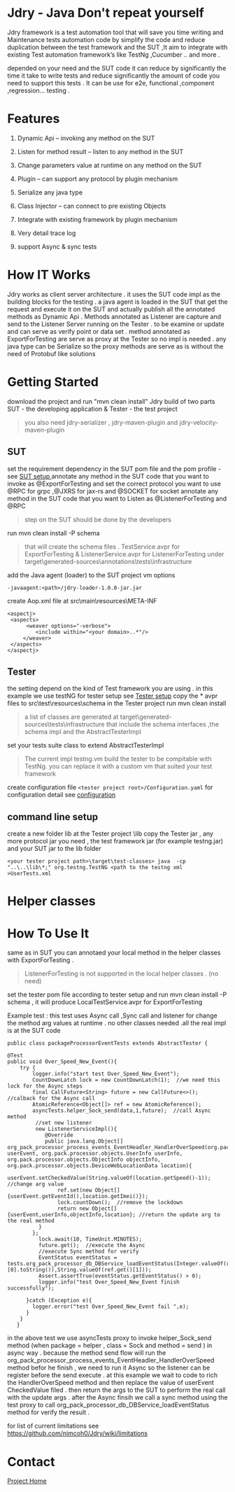

 

# Jdry - Java Don't repeat yourself 


Jdry framework is a test automation tool that will save you time writing and Maintenance tests automation code by simplify  the code  and reduce duplication between the test framework and the SUT ,It aim to integrate with existing Test automation framework’s  like TestNg ,Cucumber .. and more . 

depended on your need and  the SUT code it can reduce by significantly the time it take to write tests and  reduce significantly the amount of code you need  to support this tests . It can be use for e2e, functional ,component ,regression... testing .  
 

# Features

 1. Dynamic Api – invoking any method on the SUT 
    
   
 2. Listen for method result – listen to any method in the SUT
   
    
 3. Change parameters value at runtime on any method on the SUT
    
    
 4. Plugin – can support any protocol by plugin mechanism
    
    
 5. Serialize any java type
    
    
 6. Class Injector – can connect to pre existing Objects
    
    
 7. Integrate with existing framework by plugin mechanism
    
    
 8. Very detail trace log
 9. support Async & sync tests

 

# How IT Works
Jdry works as client server architecture . it uses the SUT code impl as the building blocks for the testing . a java agent is loaded in the SUT that get the request and execute it on the SUT and actually publish all the annotated methods as Dynamic Api  .  Methods annotated as Listener  are capture and send to the Listener Server running on the Tester .
to be examine or update and can serve as verify point or data set . method annotated as ExportForTesting are serve as proxy at the Tester so no impl is needed . any java type can be Serialize so the proxy  methods are serve as is without the need of Protobuf like solutions  

# Getting Started
download the project and run "mvn clean install"
Jdry build of two parts  SUT - the developing application &  Tester - the test project

> you also need jdry-serializer , jdry-maven-plugin and
> jdry-velocity-maven-plugin

## SUT

 set the requirement dependency in the SUT pom file and the pom profile - see [SUT setup ](https://github.com/nimcoh0/Jdry/wiki/SUT-pom-setup) 
 annotate any method in the SUT code that you want to invoke as @ExportForTesting
and set the correct protocol you want to use @RPC for grpc ,@JXRS for jax-rs and @SOCKET for socket
 annotate any method in the SUT code that you want to Listen as @ListenerForTesting and @RPC 

> step on the SUT should be done by the developers 

 run mvn clean install -P schema 
> that will create the schema files . TestService.avpr for ExportForTesting & ListenerService.avpr for ListenerForTesting under  target\generated-sources\annotations\tests\infrastructure

 add  the Java agent (loader)  to the SUT project vm options 

    -javaagent:<path>/jdry-loader-1.0.0-jar.jar



 create Aop.xml file at  src\main\resources\META-INF
 

    <aspectj>  
     <aspects> 
	      <weaver options="-verbose">  
		     <include within="<your domain>..*"/>  
         </weaver>
     </aspects>
    </aspectj>

## Tester
the setting depend on the kind of Test framework you are using . in this example we use testNG
for tester setup see [Tester setup](https://github.com/nimcoh0/Jdry/wiki/Tester-pom-setup)
copy the * avpr files to src\test\resources\schema in the Tester project
run mvn clean install
  

> a list of classes are generated at target\generated-sources\tests\infrastructure
> that include the schema interfaces ,the schema impl and the AbstractTesterImpl

set your tests suite class to extend AbstractTesterImpl 

> The current impl testng.vm build the tester to be compitable with TestNg.
    you can replace it with a custom vm that suited your test framework 
    
create configuration file `<tester project root>/Configuration.yaml`
for configuration detail see [configuration](https://github.com/nimcoh0/Jdry/wiki/configuration.yaml)	
 




## command line setup
create a new folder lib at the Tester project \lib
copy the Tester jar , any more protocol jar you need , the test framework jar (for example testng.jar)
and your SUT jar to the lib folder 

    <your tester project path>\target\test-classes> java  -cp "..\..\lib\*;" org.testng.TestNG <path to the testng xml >UserTests.xml  

# Helper classes

# How To Use It
same as in SUT you can annotaed your local method in the helper classes with ExportForTesting . 

> ListenerForTesting is not supported in the local helper classes . (no
> need)
> 
set the tester pom file according to tester setup and run
mvn clean install -P schema ,
it will produce   LocalTestService.avpr for ExportForTesting 

Example test :
	this test uses Async call ,Sync call and listener for change the method arg values at runtime .
	no other classes needed .all the real impl is at the SUT code 
	
    public class packageProcessorEventTests extends AbstractTester {
    
    @Test  
    public void Over_Speed_New_Event(){  
        try {  
            logger.info("start test Over_Speed_New_Event");  
            CountDownLatch lock = new CountDownLatch(1);  //we need this lock for the Async steps
		    final CallFuture<String> future = new CallFuture<>();  //calback for the Async call
		    AtomicReference<Object[]> ref = new AtomicReference();  
	        asyncTests.helper_Sock_send(data,1,future);  //call Async method 
             //set new listener
		     new ListenerServiceImpl(){  
                @Override  
			    public java.lang.Object[] org_pack_processor_process_events_EventHeadler_HandlerOverSpeed(org.pack.processor.objects.UserEvent userEvent, org.pack.processor.objects.UserInfo userInfo, org.pack.processor.objects.ObjectInfo objectInfo, org.pack.processor.objects.DeviceWebLocationData location){  
                    userEvent.setCheckedValue(String.valueOf(location.getSpeed()-1));  //change arg value 
			        ref.set(new Object[]{userEvent.getEventId(),location.getImei()});  
			        lock.countDown();  //remove the lockdown
				    return new Object[]{userEvent,userInfo,objectInfo,location}; //return the update arg to the real method  
		      }  
            };  
		      lock.await(10, TimeUnit.MINUTES);  
    	      future.get();  //execute the Async 
    	      //execute Sync method for verify 
		      EventStatus eventStatus = tests.org_pack_processor_db_DBService_loadEventStatus(Integer.valueOf(ref.get()[0].toString()),String.valueOf(ref.get()[1]));  
		      Assert.assertTrue(eventStatus.getEventStatus() > 0);  
		      logger.info("test Over_Speed_New_Event finish successfully");  
      
	      }catch (Exception e){  
            logger.error("test Over_Speed_New_Event fail ",e);  
          }  
	    }
	   }
 
in the above test we use asyncTests proxy to invoke helper_Sock_send method (when package = helper , class = Sock and method = send ) in async way . because the method send flow will run the org_pack_processor_process_events_EventHeadler_HandlerOverSpeed method befor he finish , we need to run it Async so the listener can be register before the send execute . at this example we wait to code to rich the HandlerOverSpeed method and then replace the value of userEvent CheckedValue filed . then return the args to the SUT to perform the real call with the update args  . after the Async finsih we call a sync method using the test proxy 
to call org_pack_processor_db_DBService_loadEventStatus method for verify the result . 

for list of current limitations see https://github.com/nimcoh0/Jdry/wiki/limitations

# Contact
[Project Home](https://softauto.org)
